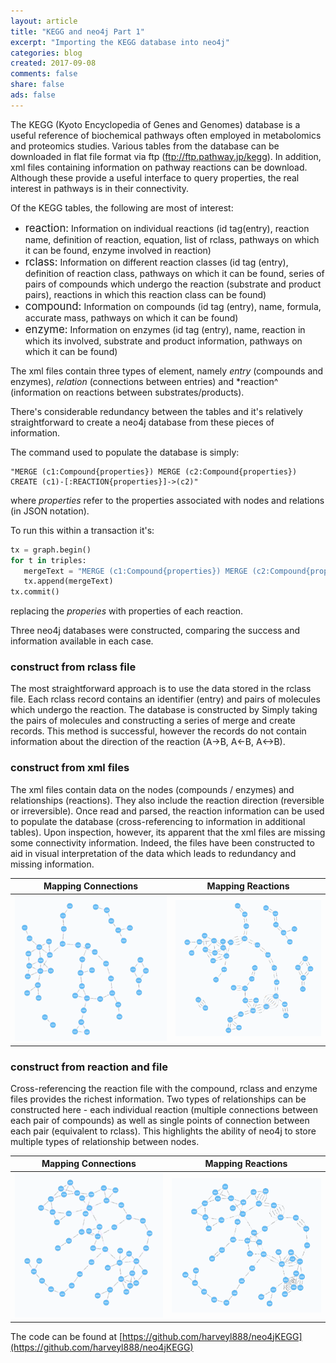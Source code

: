 ```yaml
---
layout: article
title: "KEGG and neo4j Part 1"
excerpt: "Importing the KEGG database into neo4j"
categories: blog
created: 2017-09-08
comments: false
share: false
ads: false
---
```


The KEGG (Kyoto Encyclopedia of Genes and Genomes) database is a useful reference of biochemical pathways often employed in metabolomics and proteomics studies.  Various tables from the database can be downloaded in flat file format via ftp (ftp://ftp.pathway.jp/kegg).  In addition, xml files containing information on pathway reactions can be download.  Although these provide a useful interface to query properties, the real interest in pathways is in their connectivity.  

Of the KEGG tables, the following are most of interest:

  -  <span style="font-size:larger;">reaction:</span> Information on individual reactions (id tag(entry), reaction name, definition of reaction, equation, list of rclass, pathways on which it can be found, enzyme involved in reaction)
  -  <span style="font-size:larger;">rclass:</span> Information on different reaction classes (id tag (entry), definition of reaction class, pathways on which it can be found,  series of pairs of compounds which undergo the reaction (substrate and product pairs), reactions in which this reaction class can be found)
  -  <span style="font-size:larger;">compound:</span> Information on compounds (id tag (entry), name, formula, accurate mass, pathways on which it can be found)
  -  <span style="font-size:larger;">enzyme:</span> Information on enzymes (id tag (entry), name, reaction in which its involved, substrate and product information, pathways on which it can be found)
  
The xml files contain three types of element, namely *entry* (compounds and enzymes), *relation* (connections between entries) and *reaction^ (information on reactions between substrates/products).

There's considerable redundancy between the tables and it's relatively straightforward to create a neo4j database from these pieces of information.  

The command used to populate the database is simply:
```
"MERGE (c1:Compound{properties}) MERGE (c2:Compound{properties}) CREATE (c1)-[:REACTION{properties}]->(c2)"
```
where *properties* refer to the properties associated with nodes and relations (in JSON notation).

To run this within a transaction it's:
```python
tx = graph.begin()
for t in triples:
   mergeText = "MERGE (c1:Compound{properties}) MERGE (c2:Compound{properties}) CREATE (c1)-[:REACTION{properties}]->(c2)"
   tx.append(mergeText)
tx.commit()
```
replacing the *properies* with properties of each reaction.

Three neo4j databases were constructed, comparing the success and information available in each case.

### construct from rclass file
The most straightforward approach is to use the data stored in the rclass file.  Each rclass record contains an identifier (entry) and pairs of molecules which undergo the reaction.  The database is constructed by Simply taking the pairs of molecules and constructing a series of merge and create records.
This method is successful, however the records do not contain information about the direction of the reaction (A->B, A<-B, A<->B).

### construct from xml files
The xml files contain data on the nodes (compounds / enzymes) and relationships (reactions).  They also include the reaction direction (reversible or irreversible).  Once read and parsed, the reaction information can be used to populate the database (cross-referencing to information in additional tables).
Upon inspection, however, its apparent that the xml files are missing some connectivity information.  Indeed, the files have been constructed to aid in visual interpretation of the data which leads to redundancy and missing information.

Mapping Connections        |  Mapping Reactions
:-------------------------:|:-------------------------:
![](/images/post-images/2017-09-08-KEGG-neo4j/map00760-xml-connections.png)  |  ![](/images/post-images/2017-09-08-KEGG-neo4j/map00760-xml-reactions.png)

### construct from reaction and file
Cross-referencing the reaction file with the compound, rclass and enzyme files provides the richest information.  Two types of relationships can be constructed here - each individual reaction (multiple connections between each pair of compounds) as well as single points of connection between each pair (equivalent to rclass).  This highlights the ability of neo4j to store multiple types of relationship between nodes.

Mapping Connections        |  Mapping Reactions
:-------------------------:|:-------------------------:
![](/images/post-images/2017-09-08-KEGG-neo4j/map00760-reaction-connections.png)  |  ![](/images/post-images/2017-09-08-KEGG-neo4j/map00760-reaction-reactions.png)


The code can be found at [https://github.com/harveyl888/neo4jKEGG](https://github.com/harveyl888/neo4jKEGG)
